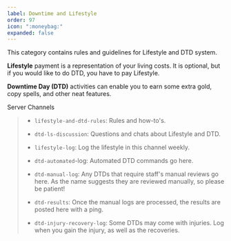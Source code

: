 ```yaml
---
label: Downtime and Lifestyle
order: 97
icon: ":moneybag:"
expanded: false
---
```

This category contains rules and guidelines for Lifestyle and DTD system.

**Lifestyle** payment is a representation of your living costs. It is optional, but if you would like to do DTD, you have to pay Lifestyle.

**Downtime Day (DTD)** activities can enable you to earn some extra gold, copy spells, and other neat features.

Server Channels
> - `⁠lifestyle-and-dtd-rules`: Rules and how-to's.
> - `dtd-ls-discussion`: Questions and chats about Lifestyle and DTD.
> - `lifestyle-log`: Log the lifestyle in this channel weekly.
> - `dtd-automated`-log: Automated DTD commands go here.
> 
> - `dtd-manual-log`: Any DTDs that require staff's manual reviews go here. As the name suggests they are reviewed manually, so please be patient!
> - `dtd-results`: Once the manual logs are processed, the results are posted here with a ping.
> 
> - `dtd-injury-recovery-log`: Some DTDs may come with injuries. Log when you gain the injury, as well as the recoveries.

